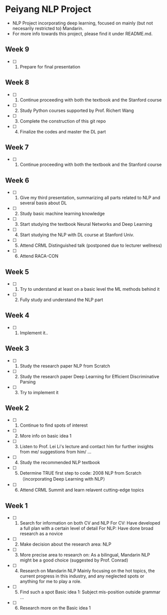 # Peiyang NLP Project

* NLP Project incorporating deep learning, focused on mainly (but not necesarily restricted to) Mandarin.
* For more info towards this project, please find it under README.md.

## Week 9
- [ ] 1. Prepare for final presentation

## Week 8
- [ ] 1. Continue proceeding with both the textbook and the Stanford course
- [ ] 2. Study Python courses supported by Prof. Richert Wang
- [ ] 3. Complete the construction of this git repo
- [ ] 4. Finalize the codes and master the DL part

## Week 7
- [ ] 1. Continue proceeding with both the textbook and the Stanford course

## Week 6
- [ ] 1. Give my third presentation, summarizing all parts related to NLP and several basis about DL
- [ ] 2. Study basic machine learning knowledge
- [ ] 3. Start studying the textbook Neural Networks and Deep Learning
- [ ] 4. Start studying the NLP with DL course at Stanford Univ.
- [ ] 5. Attend CRML Distinguished talk (postponed due to lecturer wellness)
- [ ] 6. Attend RACA-CON

## Week 5
- [ ] 1. Try to understand at least on a basic level the ML methods behind it
- [ ] 2. Fully study and understand the NLP part

## Week 4
- [ ] 1. Implement it..

## Week 3
- [ ] 1. Study the research paper NLP from Scratch
- [ ] 2. Study the research paper Deep Learning for Efficient Discriminative Parsing
- [ ] 3. Try to implement it

## Week 2
- [ ] 1. Continue to find spots of interest
- [ ] 2. More info on basic idea 1
- [ ] 3. Listen to Prof. Lei Li's lecture and contact him for further insights from me/ suggestions from him/ ...
- [ ] 4. Study the recommended NLP textbook 
- [ ] 5. Determine TRUE first step to code: 2008 NLP from Scratch （incorporating Deep Learning with NLP）
- [ ] 6. Attend CRML Summit and learn relavent cutting-edge topics

## Week 1
- [ ] 1. Search for information on both CV and NLP
      For CV: Have developed a full plan with a certain level of detail
      For NLP: Have done broad research as a novice
- [ ] 2. Make decision about the research area: NLP
- [ ] 3. More precise area to research on: As a bilingual, Mandarin NLP might be a good choice (suggested by Prof. Conrad)
- [ ] 4. Research on Mandarin NLP
      Mainly focusing on the hot topics, the current progress in this industry, and any neglected spots or anything for me to play a role.
- [ ] 5. Find such a spot
      Basic idea 1: Subject mis-position outside grammar
      ...
- [ ] 6. Research more on the Basic idea 1

